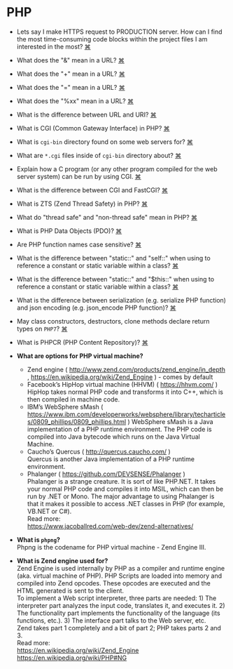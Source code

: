 # PHP
- Lets say I make HTTPS request to PRODUCTION server. How can I find the most time-consuming code blocks within the project files I am interested in the most?
<a href="#" title="
">⌘</a>

- What does the "&" mean in a URL?
<a href="#" title="
It separates data into pairs of key and value. Many pairs may exist in one URL.
">⌘</a>

- What does the "+" mean in a URL?
<a href="#" title="
It is encoded space character.
">⌘</a>

- What does the "=" mean in a URL?
<a href="#" title="
 It is separator between key and value in pair of key and value. Within each pair, the key part is on the left of an equal sign (=), while the value is on the right.
">⌘</a>

- What does the "%xx" mean in a URL?
<a href="#" title="
 xx is the hexadecimal version of its ASCII value.
">⌘</a>

- What is the difference between URL and URI?
<a href="#" title="
">⌘</a>

- What is CGI (Common Gateway Interface) in PHP?
<a href="#" title="
CGI is the API (Application Programming Interface) for the web server. CGI is an interface which tells the webserver how to pass data to and from an application. More specifically, it describes how request information is passed in environment variables (such as request type, remote IP address), how the request body is passed in via standard input, and how the response is passed out via standard output. For example, the flow: user (client) request for page --> webserver --[CGI]--> Server side Program --> MySQL Server. Most if not all, webservers can be configured to execute a program as a 'CGI'. This means that the webserver, upon receiving a request, will forward the data to a specific program, setting some environment variables and marshalling the parameters via standard input and standard output so the program can know where and what to look for. The main benefit is that you can run ANY executable code from the web, given that both the webserver and the program know how CGI works. That's why you could write web programs in C or Bash with a regular CGI-enabled webserver. That, and that most programming environments can easily use standard input, standard output and environment variables. Specific for PHP, means of communication between scripts and the webserver most of the time is an embedded interpreter called mod_php. In addition, it is worth to mention that CGI refers to both the protocol and the scripts executed via it. So, PHP can run using CGI or with a special module (mod_php). When running via mod_php is not CGI at all (even if based on it). It is also possible to use PHP as daemon and skip the whole CGI step. Then all what is needed is an HTTP parser, or just proxy through NGINX. More info:--'www.whizkidtech.redprince.net/cgi-bin/tutorial'--AND--'stackoverflow.com/questions/2089271/what-is-common-gateway-interface-cgi'--AND--'www.ietf.org/rfc/rfc3875.txt'
">⌘</a>

- What is `cgi-bin` directory found on some web servers for?
<a href="#" title="
That is the traditional place for cgi programs, many webservers come with this directory pre configured to execute all binaries there as CGI programs.
">⌘</a>

- What are `*.cgi` files inside of `cgi-bin` directory about?
<a href="#" title="
The .cgi extension denotes an executable that is expected to work through the CGI. Many webservers come with cgi-bin directory pre configured to execute all binaries there as CGI programs.
">⌘</a>

- Explain how a C program (or any other program compiled for the web server system) can be run by using CGI.
<a href="#" title="
You compile the executable once, the webserver executes the program (usually the program is in cgi-bin directory) and passes the data in the request to the program and outputs the received response. CGI specifies that one program instance will be launched per each request. This is why CGI is inefficient and kind of obsolete nowadays. Back then URLs typically mapped to scripts: foo.com/cgi-bin/date.cgi?date=1992-02-02 Nowadays that no longer happens, but it's irrelevant, the URL mapping for CGI scripts must still happen, if it's not direct, it's in the server's configuration (this url (foo.com/date/1992/02/02) maps to the url containing the path to the CGI script (foo.com/cgi-bin/date.cgi?date=1992-02-02) In Apache you do that with mod_rewrite, typically.) In any case, it's a separate problem. Webservers do not compile code. And the CGI spec keeps us from having to link against the webserver.
">⌘</a>

- What is the difference between CGI and FastCGI?
<a href="#" title="
CGI specifies that one program instance will be launched per each request. This is why CGI is inefficient and kind of obsolete nowadays. However, CGI is still used when performance is not paramount and a simple means of executing code is required. There are more modern means of executing any program in a web enviroment. Currently the most famous is FastCGI. ...
">⌘</a>

- What is ZTS (Zend Thread Safety) in PHP?
<a href="#" title="
http://stackoverflow.com/questions/681081/is-php-thread-safe , https://gist.github.com/tegansnyder/ad32f2068e7e30d2692c06df32314ed4 , http://flylib.com/books/en/2.565.1.14/1/ , 
">⌘</a>

- What do "thread safe" and "non-thread safe" mean in PHP?
<a href="#" title="
">⌘</a>

- What is PHP Data Objects (PDO)?
<a href="#" title="
PDO is abstraction layer (interface) for database extensions (drivers, libraries, etc.). The PHP Data Objects (PDO) extension defines a lightweight, consistent interface for accessing databases in PHP. Each database driver that implements the PDO interface can expose database-specific features as regular extension functions. Note that you cannot perform any database functions using the PDO extension by itself; you must use a database-specific PDO driver to access a database server.
PDO provides a data-access abstraction layer, which means that, regardless of which database you're using, you use the same functions to issue queries and fetch data. PDO does not provide a database abstraction; it doesn't rewrite SQL or emulate missing features. You should use a full-blown abstraction layer if you need that facility.
PDO ships with PHP 5.1, and is available as a PECL extension for PHP 5.0; PDO requires the new OO features in the core of PHP 5, and so will not run with earlier versions of PHP.
">⌘</a>

- Are PHP function names case sensitive?
<a href="#" title="
PHP function names are case-insensitive. http://php.net/manual/en/functions.user-defined.php
">⌘</a>

- What is the difference between "static::" and "self::" when using to reference a constant or static variable within a class?
<a href="#" title="
self:: is not inheritance-aware where static:: is (in PHP). When it comes to defining a bunch of constants within a class, if you want to override those constants in a subclass to change default ~behaviours~, it becomes necessary to use static:: so that a method on the parent class that references the constant, honours the ~override~. More info: https://stackoverflow.com/questions/13613594/overriding-class-constants-vs-properties
">⌘</a>

- What is the difference between "static::" and "$this::" when using to reference a constant or static variable within a class?
<a href="#" title="
It works the same (?). More info: https://stackoverflow.com/questions/13613594/overriding-class-constants-vs-properties
">⌘</a>

- What is the difference between serialization (e.g. serialize PHP function) and json encoding (e.g. json_encode PHP function)?
<a href="#" title="
...
">⌘</a>

- May class constructors, destructors, clone methods declare return types on `PHP7`?
<a href="#" title="
Class constructors, destructors and clone methods may not declare return types (fatal error will rise if given). All other methods may have return types. All of this applies for PHP 7.0 and above. More info: https://wiki.php.net/rfc/return_types
">⌘</a>

- What is PHPCR (PHP Content Repository)?
<a href="#" title="
http://phpcr.github.io/about/
">⌘</a>

- **What are options for PHP virtual machine?**  
  - Zend engine ( http://www.zend.com/products/zend_engine/in_depth , https://en.wikipedia.org/wiki/Zend_Engine ) - comes by default
  - Facebook’s HipHop virtual machine (HHVM) ( https://hhvm.com/ )  
  HipHop takes normal PHP code and transforms it into C++, which is then compiled in machine code.  
  - IBM’s WebSphere sMash ( https://www.ibm.com/developerworks/websphere/library/techarticles/0809_phillips/0809_phillips.html )  WebSphere sMash is a Java implementation of a PHP runtime environment. The PHP code is compiled into Java bytecode which runs on the Java Virtual Machine.  
  - Caucho’s Quercus ( http://quercus.caucho.com/ )  
  Quercus is another Java implementation of a PHP runtime environment. 
  - Phalanger ( https://github.com/DEVSENSE/Phalanger )  
  Phalanger is a strange creature. It is sort of like PHP.NET. It takes your normal PHP code and compiles it into MSIL, which can then be run by .NET or Mono. The major advantage to using Phalanger is that it makes it possible to access .NET classes in PHP (for example, VB.NET or C#).  
  Read more:  
  https://www.jacoballred.com/web-dev/zend-alternatives/  
  
- **What is `phpng`?**  
Phpng is the codename for PHP virtual machine - Zend Engine III. 

- **What is Zend engine used for?**  
Zend Engine is used internally by PHP as a compiler and runtime engine (aka. virtual machine of PHP). PHP Scripts are loaded into memory and compiled into Zend opcodes. These opcodes are executed and the HTML generated is sent to the client.  
To implement a Web script interpreter, three parts are needed: 1) The interpreter part analyzes the input code, translates it, and executes it. 2) The functionality part implements the functionality of the language (its functions, etc.). 3) The interface part talks to the Web server, etc.  
Zend takes part 1 completely and a bit of part 2; PHP takes parts 2 and 3.  
Read more:  
https://en.wikipedia.org/wiki/Zend_Engine  
https://en.wikipedia.org/wiki/PHP#NG  






